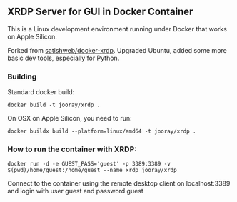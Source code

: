 ## XRDP Server for GUI in Docker Container

This is a Linux development environment running under Docker that works
on Apple Silicon.

Forked from [satishweb/docker-xrdp](https://github.com/satishweb/docker-xrdp).
Upgraded Ubuntu, added some more basic dev tools, especially for Python.

### Building

Standard docker build:

`docker build -t jooray/xrdp .`

On OSX on Apple Silicon, you need to run:

`docker buildx build --platform=linux/amd64 -t jooray/xrdp .`

### How to run the container with XRDP:

`docker run -d -e GUEST_PASS='guest' -p 3389:3389 -v $(pwd)/home/guest:/home/guest --name xrdp jooray/xrdp`

Connect to the container using the remote desktop client on localhost:3389 and login with user guest and password guest
